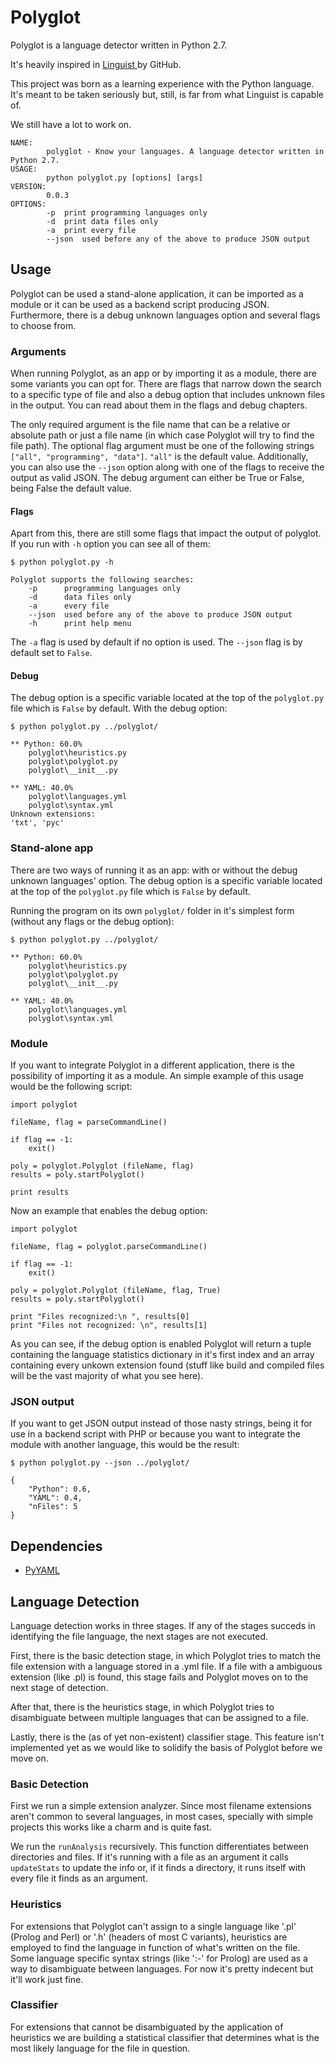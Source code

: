 Polyglot
========

Polyglot is a language detector written in Python 2.7.

It's heavily inspired in <a href="https://github.com/github/linguist"> Linguist </a> by GitHub.

This project was born as a learning experience with the Python language. It's  meant to be taken seriously but, still, is far from what Linguist is capable of.

We still have a lot to work on.

	NAME:
        	polyglot - Know your languages. A language detector written in Python 2.7.
	USAGE:
        	python polyglot.py [options] [args]
	VERSION:
        	0.0.3
  	OPTIONS:
	        -p	print programming languages only
	        -d	print data files only
	        -a	print every file
	        --json	used before any of the above to produce JSON output
        
## Usage

Polyglot can be used a stand-alone application, it can be imported as a module or it can be used as a backend script producing JSON.
Furthermore, there is a debug unknown languages option and several flags to choose from.

### Arguments

When running Polyglot, as an app or by importing it as a module, there are some variants you can opt for. 
There are flags that narrow down the search to a specific type of file and also a debug option that includes unknown files in the output. You can read about them in the flags and debug chapters.

The only required argument is the file name that can be a relative or absolute path or just a file name (in which case Polyglot will try to find the file path). The optional flag argument must be one of the following strings `["all", "programming", "data"]`. `"all"` is the default value. Additionally, you can also use the `--json` option along with one of the flags to receive the output as valid JSON.
The debug argument can either be True or False, being False the default value.

#### Flags

Apart from this, there are still some flags that impact the output of polyglot. If you run with `-h` option you can see all of them:

    $ python polyglot.py -h
    
    Polyglot supports the following searches:
        -p  	programming languages only
        -d  	data files only
        -a  	every file
        --json 	used before any of the above to produce JSON output
        -h  	print help menu
    	
The `-a` flag is used by default if no option is used. The `--json` flag is by default set to `False`. 

#### Debug

The debug option is a specific variable located at the top of the `polyglot.py` file which is `False` by default.
With the debug option:

    $ python polyglot.py ../polyglot/
    
    ** Python: 60.0%
    	polyglot\heuristics.py
    	polyglot\polyglot.py
    	polyglot\__init__.py

    ** YAML: 40.0%
    	polyglot\languages.yml
    	polyglot\syntax.yml
    Unknown extensions:
    'txt', 'pyc'

### Stand-alone app

There are two ways of running it as an app: with or without the debug unknown languages' option. The debug option is a specific variable located at the top of the `polyglot.py` file which is `False` by default.

Running the program on its own `polyglot/` folder in it's simplest form (without any flags or the debug option):

    $ python polyglot.py ../polyglot/
    
    ** Python: 60.0%
    	polyglot\heuristics.py
    	polyglot\polyglot.py
    	polyglot\__init__.py

    ** YAML: 40.0%
    	polyglot\languages.yml
    	polyglot\syntax.yml

### Module

If you want to integrate Polyglot in a different application, there is the possibility of importing it as a module. 
An simple example of this usage would be the following script:

	import polyglot

	fileName, flag = parseCommandLine()
	    
	if flag == -1:
		exit()

	poly = polyglot.Polyglot (fileName, flag)
	results = poly.startPolyglot()

	print results

Now an example that enables the debug option:

	import polyglot

	fileName, flag = polyglot.parseCommandLine()
	    
	if flag == -1:
		exit()

	poly = polyglot.Polyglot (fileName, flag, True)
	results = poly.startPolyglot()

	print "Files recognized:\n ", results[0]
	print "Files not recognized: \n", results[1]

As you can see, if the debug option is enabled Polyglot will return a tuple containing the language statistics dictionary in it's first index and an array containing every unkown extension found (stuff like build and compiled files will be the vast majority of what you see here).

### JSON output

If you want to get JSON output instead of those nasty strings, being it for use in a backend script with PHP or because you want to integrate the module with another language, this would be the result:

    $ python polyglot.py --json ../polyglot/
    
	{
	    "Python": 0.6,
	    "YAML": 0.4,
	    "nFiles": 5
	}

## Dependencies

- <a href="http://http://pyyaml.org/">PyYAML</a>

## Language Detection

Language detection works in three stages. If any of the stages succeds in identifying the file language, the next stages are not executed.

First, there is the basic detection stage, in which Polyglot tries to match the file extension with a language stored in a .yml file. If a file with a ambiguous extension (like .pl) is found, this stage fails and Polyglot moves on to the next stage of detection.

After that, there is the heuristics stage, in which Polyglot tries to disambiguate between multiple languages that can be assigned to a file.

Lastly, there is the (as of yet non-existent) classifier stage. This feature isn't implemented yet as we would like to solidify the basis of Polyglot before we move on.

### Basic Detection

First we run a simple extension analyzer. Since most filename extensions aren't common to several languages, in most cases, specially with simple projects this works like a charm and is quite fast.

We run the `runAnalysis` recursively. This function differentiates between directories and files. If it's running with a file as an argument it calls `updateStats` to update the info or, if it finds a directory, it runs itself with every file it finds as an argument.

### Heuristics

For extensions that Polyglot can't assign to a single language like '.pl' (Prolog and Perl) or '.h' (headers of most C variants), heuristics are employed to find the language in function of what's written on the file. Some language specific syntax strings (like ':-' for Prolog) are used as a way to disambiguate between languages. For now it's pretty indecent but it'll work just fine.

### Classifier

For extensions that cannot be disambiguated by the application of heuristics we are building a statistical classifier that determines what is the most likely language for the file in question.
